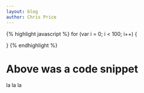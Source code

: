 ```yaml
---
layout: blog
author: Chris Price
---
```

{% highlight javascript %}
for (var i = 0; i < 100; i++) {

}
{% endhighlight %}
# Above was a code snippet

la la la